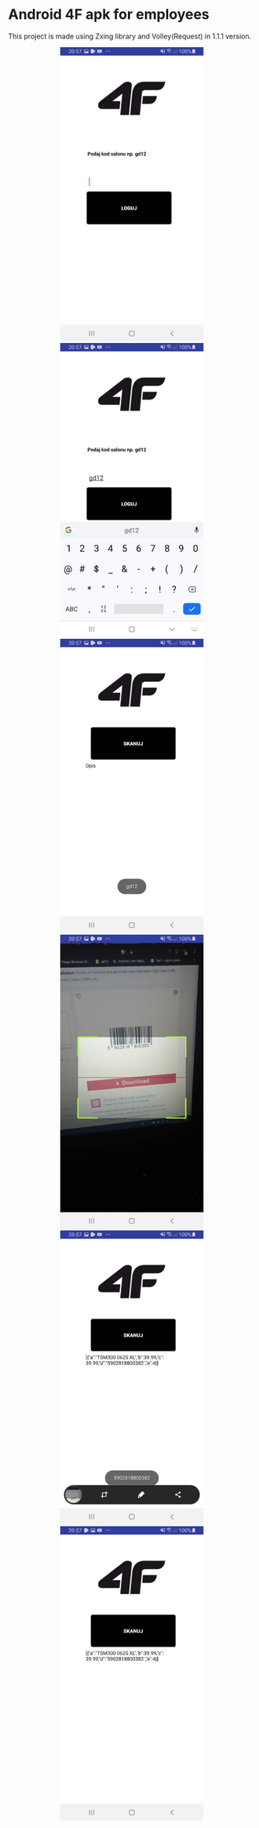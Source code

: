 # Android 4F apk for employees
This project is made using Zxing library and Volley(Request) in 1.1.1 version.

<p align="center">
  <img src="https://github.com/MarshallPatryk/android4Fapk/blob/master/Screenshot_20200122-205721_4F%20Marshall.jpg" height="600" title="hover text">
  <img src="https://github.com/MarshallPatryk/android4Fapk/blob/master/Screenshot_20200122-205727_4F%20Marshall.jpg?raw=true" height="600" title="hover text">
  <img src="https://github.com/MarshallPatryk/android4Fapk/blob/master/Screenshot_20200122-205739_4F%20Marshall.jpg" height="600" title="hover text">
  <img src="https://github.com/MarshallPatryk/android4Fapk/blob/master/Screenshot_20200122-205748_4F%20Marshall.jpg?raw=true" height="600" title="hover text">
  <img src="https://github.com/MarshallPatryk/android4Fapk/blob/master/Screenshot_20200122-205750_4F%20Marshall.jpg" height="600" title="hover text">
  <img src="https://github.com/MarshallPatryk/android4Fapk/blob/master/Screenshot_20200122-205712_4F%20Marshall.jpg" height="600" title="hover text">
</p>




